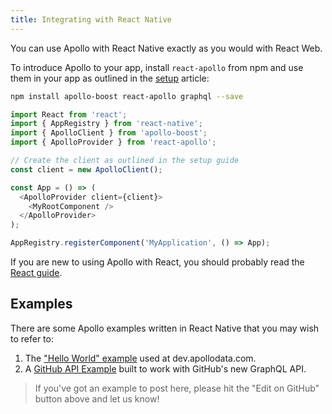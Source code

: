 ```yaml
---
title: Integrating with React Native
---
```


You can use Apollo with React Native exactly as you would with React Web.

To introduce Apollo to your app, install `react-apollo` from npm and use them in your app as outlined in the [setup](../essentials/get-started.html) article:

```bash
npm install apollo-boost react-apollo graphql --save
```

```js
import React from 'react';
import { AppRegistry } from 'react-native';
import { ApolloClient } from 'apollo-boost';
import { ApolloProvider } from 'react-apollo';

// Create the client as outlined in the setup guide
const client = new ApolloClient();

const App = () => (
  <ApolloProvider client={client}>
    <MyRootComponent />
  </ApolloProvider>
);

AppRegistry.registerComponent('MyApplication', () => App);
```

If you are new to using Apollo with React, you should probably read the [React guide](../index.html).

<h2 id="examples">Examples</h2>

There are some Apollo examples written in React Native that you may wish to refer to:

1. The ["Hello World" example](https://github.com/apollographql/frontpage-react-native-app) used at dev.apollodata.com.
2. A [GitHub API Example](https://github.com/apollographql/GitHub-GraphQL-API-Example) built to work with GitHub's new GraphQL API.

> If you've got an example to post here, please hit the "Edit on GitHub" button above and let us know!
